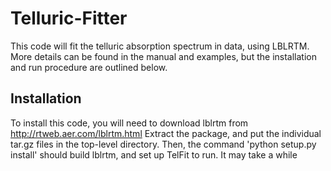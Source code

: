 Telluric-Fitter
===============

This code will fit the telluric absorption spectrum in data, using LBLRTM. More details can be found in the manual and examples, but the installation and run procedure are outlined below.


Installation
------------

To install this code, you will need to download lblrtm from http://rtweb.aer.com/lblrtm.html
Extract the package, and put the individual tar.gz files in the top-level directory. Then, the command 'python setup.py install' should build lblrtm, and set up TelFit to run. It may take a while
